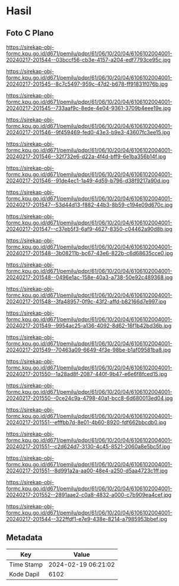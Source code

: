 # Hasil

## Foto C Plano

https://sirekap-obj-formc.kpu.go.id/d671/pemilu/pdpr/61/06/10/20/04/6106102004001-20240217-201544--03bccf56-cb3e-4157-a204-edf7793ce95c.jpg

https://sirekap-obj-formc.kpu.go.id/d671/pemilu/pdpr/61/06/10/20/04/6106102004001-20240217-201545--8c7c5497-959c-47d2-b678-ff91831f076b.jpg

https://sirekap-obj-formc.kpu.go.id/d671/pemilu/pdpr/61/06/10/20/04/6106102004001-20240217-201545--733aaf9c-8ede-4e04-9361-3709b4eee19e.jpg

https://sirekap-obj-formc.kpu.go.id/d671/pemilu/pdpr/61/06/10/20/04/6106102004001-20240217-201546--9f459469-fed0-43e3-b9e3-43607fc3ee15.jpg

https://sirekap-obj-formc.kpu.go.id/d671/pemilu/pdpr/61/06/10/20/04/6106102004001-20240217-201546--32f732e6-d22a-4f4d-bff9-6e1ba356b14f.jpg

https://sirekap-obj-formc.kpu.go.id/d671/pemilu/pdpr/61/06/10/20/04/6106102004001-20240217-201546--91de4ec1-1a49-4d59-b796-d38f9217a90d.jpg

https://sirekap-obj-formc.kpu.go.id/d671/pemilu/pdpr/61/06/10/20/04/6106102004001-20240217-201547--53d44d13-f882-44b3-8b59-c194e09d670c.jpg

https://sirekap-obj-formc.kpu.go.id/d671/pemilu/pdpr/61/06/10/20/04/6106102004001-20240217-201547--c37eb5f3-6af9-4627-8350-c04462a90d8b.jpg

https://sirekap-obj-formc.kpu.go.id/d671/pemilu/pdpr/61/06/10/20/04/6106102004001-20240217-201548--3b08211b-bc67-43e6-822b-c6d68635cce0.jpg

https://sirekap-obj-formc.kpu.go.id/d671/pemilu/pdpr/61/06/10/20/04/6106102004001-20240217-201548--0496e1ac-158e-40a3-a738-50e92c489368.jpg

https://sirekap-obj-formc.kpu.go.id/d671/pemilu/pdpr/61/06/10/20/04/6106102004001-20240217-201548--3fa48957-0f9c-43f2-affd-b82166d7e997.jpg

https://sirekap-obj-formc.kpu.go.id/d671/pemilu/pdpr/61/06/10/20/04/6106102004001-20240217-201549--9954ac25-a136-4092-8d62-16f1b42bd36b.jpg

https://sirekap-obj-formc.kpu.go.id/d671/pemilu/pdpr/61/06/10/20/04/6106102004001-20240217-201549--70463a09-6649-4f3e-98be-b1af09581ba8.jpg

https://sirekap-obj-formc.kpu.go.id/d671/pemilu/pdpr/61/06/10/20/04/6106102004001-20240217-201550--1a28ad8f-2087-440f-9b47-e6e6f8fced15.jpg

https://sirekap-obj-formc.kpu.go.id/d671/pemilu/pdpr/61/06/10/20/04/6106102004001-20240217-201550--0ce24c9a-4798-40a1-bcc8-6d680013ed04.jpg

https://sirekap-obj-formc.kpu.go.id/d671/pemilu/pdpr/61/06/10/20/04/6106102004001-20240217-201551--efffbb7d-8e01-4b60-8920-fdf662bbcdb0.jpg

https://sirekap-obj-formc.kpu.go.id/d671/pemilu/pdpr/61/06/10/20/04/6106102004001-20240217-201551--c2d624d7-3130-4c45-8521-2060a8e5bc5f.jpg

https://sirekap-obj-formc.kpu.go.id/d671/pemilu/pdpr/61/06/10/20/04/6106102004001-20240217-201551--8d991a2a-aa00-48e4-a250-d5aa4723c1ff.jpg

https://sirekap-obj-formc.kpu.go.id/d671/pemilu/pdpr/61/06/10/20/04/6106102004001-20240217-201552--2891aae2-c0a8-4832-a000-c7b909ea4cef.jpg

https://sirekap-obj-formc.kpu.go.id/d671/pemilu/pdpr/61/06/10/20/04/6106102004001-20240217-201544--322ffdf1-e7e9-438e-8214-a7985953bbef.jpg


## Metadata

| Key        | Value               |
| ---------- | ------------------- |
| Time Stamp | 2024-02-19 06:21:02 |
| Kode Dapil | 6102                |



